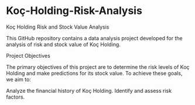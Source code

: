 # Koç-Holding-Risk-Analysis
Koç Holding Risk and Stock Value Analysis

This GitHub repository contains a data analysis project developed for the analysis of risk and stock value of Koç Holding.

Project Objectives

The primary objectives of this project are to determine the risk levels of Koç Holding and make predictions for its stock value. To achieve these goals, we aim to:

Analyze the financial history of Koç Holding.
Identify and assess risk factors.
